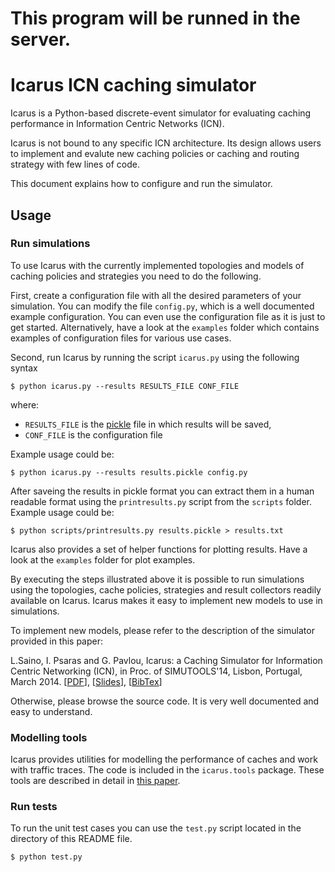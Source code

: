# This program will be runned in the server.

# Icarus ICN caching simulator
Icarus is a Python-based discrete-event simulator for evaluating caching
performance in Information Centric Networks (ICN).

Icarus is not bound to any specific ICN architecture. Its design allows users
to implement and evalute new caching policies or caching and routing strategy
with few lines of code.

This document explains how to configure and run the simulator.


## Usage

### Run simulations

To use Icarus with the currently implemented topologies and models of caching policies and strategies you need to do the following.

First, create a configuration file with all the desired parameters of your
simulation. You can modify the file `config.py`, which is a well documented
example configuration. You can even use the configuration file as it is just
to get started. Alternatively, have a look at the `examples` folder which
contains examples of configuration files for various use cases.

Second, run Icarus by running the script `icarus.py` using the following syntax

    $ python icarus.py --results RESULTS_FILE CONF_FILE

where:

 * `RESULTS_FILE` is the [pickle](http://docs.python.org/3/library/pickle.html) file in which results will be saved,
 * `CONF_FILE` is the configuration file

Example usage could be:

    $ python icarus.py --results results.pickle config.py

After saveing the results in pickle format you can extract them in a human
readable format using the `printresults.py` script from the `scripts` folder. Example usage could be:

    $ python scripts/printresults.py results.pickle > results.txt

Icarus also provides a set of helper functions for plotting results. Have a look at the `examples`
folder for plot examples.

By executing the steps illustrated above it is possible to run simulations using the
topologies, cache policies, strategies and result collectors readily available on
Icarus. Icarus makes it easy to implement new models to use in simulations.

To implement new models, please refer to the description of the simulator 
provided in this paper:

L.Saino, I. Psaras and G. Pavlou, Icarus: a Caching Simulator for Information Centric
Networking (ICN), in Proc. of SIMUTOOLS'14, Lisbon, Portugal, March 2014.
\[[PDF](http://www.ee.ucl.ac.uk/~lsaino/publications/icarus-simutools14.pdf)\],
\[[Slides](http://www.ee.ucl.ac.uk/~lsaino/publications/icarus-simutools14-slides.pdf)\],
\[[BibTex](http://www.ee.ucl.ac.uk/~lsaino/publications/icarus-simutools14.bib)\]

Otherwise, please browse the source code. It is very well documented and easy to
understand.

### Modelling tools
Icarus provides utilities for modelling the performance of caches and
work with traffic traces. The code is included in the `icarus.tools` package.
These tools are described in detail in [this paper](http://www.ee.ucl.ac.uk/~lsaino/publications/icarus-simutools14.pdf).

### Run tests
To run the unit test cases you can use the `test.py` script located in the directory of
this README file.

    $ python test.py
